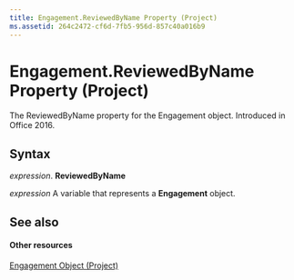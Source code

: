 ```yaml
---
title: Engagement.ReviewedByName Property (Project)
ms.assetid: 264c2472-cf6d-7fb5-956d-857c40a016b9
---
```



# Engagement.ReviewedByName Property (Project)

The ReviewedByName property for the Engagement object. Introduced in Office 2016.


## Syntax

 _expression_. **ReviewedByName**

 _expression_ A variable that represents a **Engagement** object.


## See also


#### Other resources


[Engagement Object (Project)](engagement-object-project.md)

